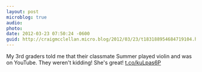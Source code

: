 ```yaml
---
layout: post
microblog: true
audio: 
photo: 
date: 2012-03-23 07:50:24 -0600
guid: http://craigmcclellan.micro.blog/2012/03/23/t183188954684719104.html
---
```

My 3rd graders told me that their classmate Summer played violin and was on YouTube. They weren't kidding! She's great! [t.co/kuLpas6P](http://t.co/kuLpas6P)
